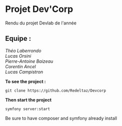# Projet Dev'Corp

Rendu du projet Devlab de l'année 

## Equipe :<br>
*Théo Laberrondo*<br>
*Lucas Orsini*<br>
*Pierre-Antoine Baizeau*<br>
*Corentin Ancel*<br>
*Lucas Campistron*<br>

**To see the project :**
```
git clone https://github.com/Redeltaz/Devcorp
```

**Then start the project**<br>
```
symfony server:start
```

Be sure to have composer and symfony already install
